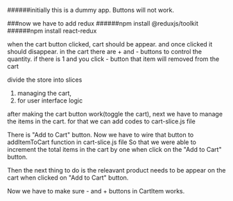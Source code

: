 ######initially this is a dummy app. Buttons will not work.

###now we have to add redux
######npm install @reduxjs/toolkit
######npm install react-redux

when the cart button clicked, cart should be appear. and once clicked it should disappear.
in the cart there are + and - buttons to control the quantity.
if there is 1 and you click - button that item will removed from the cart

divide the store into slices
1. managing the cart,
2. for user interface logic

after making the cart button work(toggle the cart), next we have to manage the items in the cart. for that we can 
add codes to cart-slice.js file

There is "Add to Cart" button. Now we have to wire that button to addItemToCart function in cart-slice.js file
So that we were able to increment the total items in the cart by one when click on the "Add to Cart" button. 

Then the next thing to do is the releavant product needs to be appear on the cart when clicked on "Add to Cart" button.

Now we have to make sure - and + buttons in CartItem works. 
